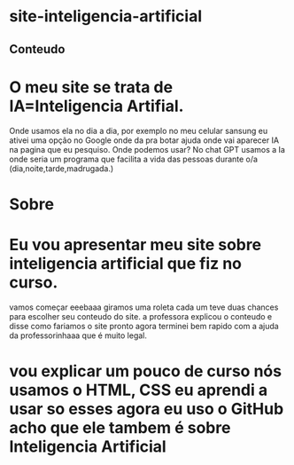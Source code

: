 # site-inteligencia-artificial


## Conteudo

# O meu site se trata de IA=Inteligencia Artifial.
Onde usamos ela no dia a dia, por exemplo no meu celular sansung eu ativei uma opção no Google onde da pra botar ajuda onde vai aparecer IA na pagina que eu pesquiso.
Onde podemos usar?
No chat GPT usamos a Ia onde seria um programa que facilita a vida das pessoas durante o/a (dia,noite,tarde,madrugada.)

# Sobre

# Eu vou apresentar meu site sobre inteligencia artificial que fiz no curso.
vamos começar eeebaaa giramos uma roleta cada um teve duas chances para escolher seu conteudo do site.
a professora explicou o conteudo e disse como fariamos o site pronto agora terminei bem rapido com a ajuda da professorinhaaa que é muito legal.
# vou explicar um pouco de curso nós usamos o HTML, CSS eu aprendi a usar so esses agora eu uso o GitHub acho que ele tambem é sobre Inteligencia Artificial
